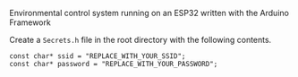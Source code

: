 Environmental control system running on an ESP32 written with the Arduino Framework

Create a `Secrets.h` file in the root directory with the following contents.
```
const char* ssid = "REPLACE_WITH_YOUR_SSID";
const char* password = "REPLACE_WITH_YOUR_PASSWORD";
```